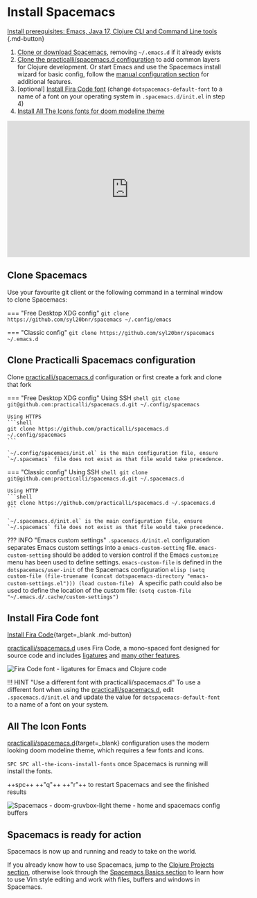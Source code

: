 # Install Spacemacs

[Install prerequisites: Emacs, Java 17, Clojure CLI and Command Line tools ](/spacemacs/install-spacemacs/pre-install/){.md-button}

1. [Clone or download Spacemacs](#clojure-spacemacs), removing `~/.emacs.d` if it already exists
2. [Clone the practicalli/spacemacs.d configuration](#clone-practicalli-spacemacs-configuration) to add common layers for Clojure development.  Or start Emacs and use the Spacemacs install wizard for basic config, follow the [manual configuration section](manual-configuration/) for additional features.
3. [optional] [Install Fira Code font](#install-fira-code-font) (change `dotspacemacs-default-font` to a name of a font on your operating system in `.spacemacs.d/init.el` in step 4)
4. [Install All The Icons fonts for doom modeline theme](#all-the-icon-fonts)

<p style="text-align:center">
<iframe width="560" height="315" src="https://www.youtube.com/embed/rZNYLGw1qFk" title="YouTube video player" frameborder="0" allow="accelerometer; autoplay; clipboard-write; encrypted-media; gyroscope; picture-in-picture" allowfullscreen></iframe>
</p>


## Clone Spacemacs

Use your favourite git client or the following command in a terminal window to clone Spacemacs:

=== "Free Desktop XDG config"
    ```
    git clone https://github.com/syl20bnr/spacemacs ~/.config/emacs
    ```

=== "Classic config"
    ```
    git clone https://github.com/syl20bnr/spacemacs ~/.emacs.d
    ```

##  Clone Practicalli Spacemacs configuration

Clone [practicalli/spacemacs.d](https://github.com/practicalli/spacemacs.d) configuration or first create a fork and clone that fork


=== "Free Desktop XDG config"
    Using SSH
    ```shell
    git clone git@github.com:practicalli/spacemacs.d.git ~/.config/spacemacs
    ```


    Using HTTPS
    ```shell
    git clone https://github.com/practicalli/spacemacs.d ~/.config/spacemacs
    ```

    `~/.config/spacemacs/init.el` is the main configuration file, ensure `~/.spacemacs` file does not exist as that file would take precedence.


=== "Classic config"
    Using SSH
    ```shell
    git clone git@github.com:practicalli/spacemacs.d.git ~/.spacemacs.d
    ```

    Using HTTP
    ```shell
    git clone https://github.com/practicalli/spacemacs.d ~/.spacemacs.d
    ```

    `~/.spacemacs.d/init.el` is the main configuration file, ensure `~/.spacemacs` file does not exist as that file would take precedence.


??? INFO "Emacs custom settings"
    `.spacemacs.d/init.el` configuration separates Emacs custom settings into a `emacs-custom-setting` file.  `emacs-custom-setting` should be added to version control if the Emacs `customize` menu has been used to define settings.
    `emacs-custom-file` is defined in the `dotspacemacs/user-init` of the Spacemacs configuration
    ```elisp
      (setq custom-file (file-truename (concat dotspacemacs-directory "emacs-custom-settings.el")))
      (load custom-file)
    ```
    A specific path could also be used to define the location of the custom file: `(setq custom-file "~/.emacs.d/.cache/custom-settings")`


## Install Fira Code font

[Install Fira Code](https://github.com/tonsky/FiraCode/wiki/Installing){target=_blank .md-button}

[practicalli/spacemacs.d](https://github.com/practicalli/spacemacs.d) uses Fira Code, a mono-spaced font designed for source code and includes [ligatures](https://github.com/tonsky/FiraCode#whats-in-the-box) and [many other features](https://github.com/tonsky/FiraCode#whats-in-the-box).

![Fira Code font - ligatures for Emacs and Clojure code](https://raw.githubusercontent.com/practicalli/graphic-design/live/clojure/fira-code-font-clojure-ligatures.png)

!!! HINT "Use a different font with practicalli/spacemacs.d"
    To use a different font when using the [practicalli/spacemacs.d](https://github.com/practicalli/spacemacs.d), edit `.spacemacs.d/init.el` and update the value for `dotspacemacs-default-font` to a name of a font on your system.




## All The Icon Fonts

[practicalli/spacemacs.d](https://github.com/practicalli/spacemacs.d){target=_blank} configuration uses the modern looking doom modeline theme, which requires a few fonts and icons.

`SPC SPC all-the-icons-install-fonts` once Spacemacs is running will install the fonts.

++spc++ ++"q"++ ++"r"++ to restart Spacemacs and see the finished results

![Spacemacs - doom-gruvbox-light theme - home and spacemacs config buffers](https://raw.githubusercontent.com/practicalli/graphic-design/live/editors/spacemacs/screenshots/spacemacs-doom-gruvbox-light-theme-examples-home-spacemacs-config.png)


## Spacemacs is ready for action

Spacemacs is now up and running and ready to take on the world.

If you already know how to use Spacemacs, jump to the [Clojure Projects section](/spacemacs/clojure-projects/), otherwise look through the [Spacemacs Basics section](/spacemacs/spacemacs-basics/) to learn how to use Vim style editing and work with files, buffers and windows in Spacemacs.
